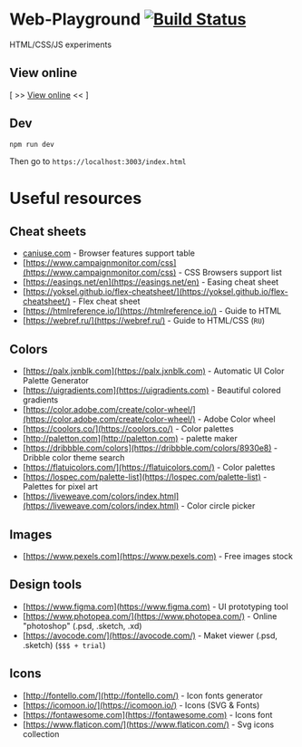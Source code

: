 # Web-Playground [![Build Status](https://travis-ci.org/avin/web-playground.svg?branch=master)](https://travis-ci.org/avin/web-playground)

HTML/CSS/JS experiments

## View online

[ >> [View online](https://avin.github.io/web-playground/) << ]

## Dev

```sh
npm run dev
```

Then go to `https://localhost:3003/index.html`


# Useful resources

## Cheat sheets

* [caniuse.com](https://caniuse.com/) - Browser features support table
* [https://www.campaignmonitor.com/css](https://www.campaignmonitor.com/css) - CSS Browsers support list
* [https://easings.net/en](https://easings.net/en) - Easing cheat sheet
* [https://yoksel.github.io/flex-cheatsheet/](https://yoksel.github.io/flex-cheatsheet/) - Flex cheat sheet
* [https://htmlreference.io/](https://htmlreference.io/) - Guide to HTML
* [https://webref.ru/](https://webref.ru/) - Guide to HTML/CSS (`RU`)


## Colors

* [https://palx.jxnblk.com](https://palx.jxnblk.com) - Automatic UI Color Palette Generator
* [https://uigradients.com](https://uigradients.com) - Beautiful colored gradients
* [https://color.adobe.com/create/color-wheel/](https://color.adobe.com/create/color-wheel/) - Adobe Color wheel
* [https://coolors.co/](https://coolors.co/) - Color palettes
* [http://paletton.com](http://paletton.com) - palette maker
* [https://dribbble.com/colors](https://dribbble.com/colors/8930e8) - Dribble color theme search
* [https://flatuicolors.com/](https://flatuicolors.com/) - Color palettes
* [https://lospec.com/palette-list](https://lospec.com/palette-list) - Palettes for pixel art
* [https://liveweave.com/colors/index.html](https://liveweave.com/colors/index.html) - Color circle picker

## Images

* [https://www.pexels.com](https://www.pexels.com) - Free images stock

## Design tools

* [https://www.figma.com](https://www.figma.com) - UI prototyping tool
* [https://www.photopea.com/](https://www.photopea.com/) - Online "photoshop" (.psd, .sketch, .xd)
* [https://avocode.com/](https://avocode.com/) - Maket viewer (.psd, .sketch) (`$$$ + trial`)

## Icons

* [http://fontello.com/](http://fontello.com/) - Icon fonts generator
* [https://icomoon.io/](https://icomoon.io/) - Icons (SVG & Fonts)
* [https://fontawesome.com](https://fontawesome.com) - Icons font
* [https://www.flaticon.com/](https://www.flaticon.com/) - Svg icons collection

